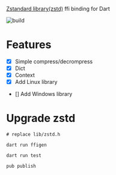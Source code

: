 [Zstandard library(zstd)](https://github.com/facebook/zstd) ffi binding for Dart

![build](https://github.com/finlutter/zstd_ffi/workflows/CI/badge.svg)


# Features
- [x] Simple compress/decrompress
- [x] Dict
- [x] Context
- [x] Add Linux library
- [] Add Windows library

# Upgrade zstd
```shell
# replace lib/zstd.h

dart run ffigen

dart run test

pub publish
```
